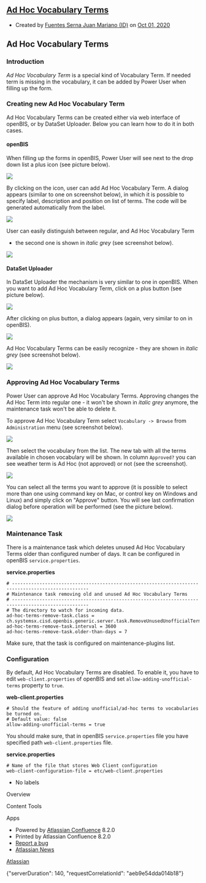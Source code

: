 [Ad Hoc Vocabulary Terms](/display/openBISDoc2010/Ad+Hoc+Vocabulary+Terms)
--------------------------------------------------------------------------

-   Created by [Fuentes Serna Juan Mariano
    (ID)](%20%20%20%20/display/~juanf%0A) on [Oct 01,
    2020](/pages/viewpreviousversions.action?pageId=53746007 "Show changes")

Ad Hoc Vocabulary Terms
-----------------------

### Introduction

*Ad Hoc Vocabulary Term* is a special kind of Vocabulary Term. If needed
term is missing in the vocabulary, it can be added by Power User when
filling up the form.

### Creating new Ad Hoc Vocabulary Term

Ad Hoc Vocabulary Terms can be created either via web interface of
openBIS, or by DataSet Uploader. Below you can learn how to do it in
both cases.

#### openBIS

When filling up the forms in openBIS, Power User will see next to the
drop down list a plus icon (see picture below).

![](/download/attachments/53746007/Screen%20shot%202011-06-21%20at%201.29.04%20PM.png?version=1&modificationDate=1601541479493&api=v2)

By clicking on the icon, user can add Ad Hoc Vocabulary Term. A dialog
appears (similar to one on screenshot below), in which it is possible to
specify label, description and position on list of terms. The code will
be generated automatically from the label.

![](/download/attachments/53746007/Screen%20shot%202011-06-21%20at%201.31.11%20PM.png?version=1&modificationDate=1601541479492&api=v2)

User can easily distinguish between regular, and Ad Hoc Vocabulary Term
- the second one is shown in *italic grey* (see screenshot below).

![](/download/attachments/53746007/Screen%20shot%202011-06-21%20at%201.31.53%20PM.png?version=1&modificationDate=1601541479490&api=v2)

#### DataSet Uploader

In DataSet Uploader the mechanism is very similar to one in openBIS.
When you want to add Ad Hoc Vocabulary Term, click on a plus button (see
picture below).

![](/download/attachments/53746007/Screen%20shot%202011-06-21%20at%203.45.58%20PM.png?version=1&modificationDate=1601541479488&api=v2)

After clicking on plus button, a dialog appears (again, very similar to
on in openBIS).

![](/download/attachments/53746007/Screen%20shot%202011-06-21%20at%203.48.46%20PM.png?version=1&modificationDate=1601541479485&api=v2)

Ad Hoc Vocabulary Terms can be easily recognize - they are shown in
*italic grey* (see screenshot below).

![](/download/attachments/53746007/Screen%20shot%202011-06-21%20at%203.50.02%20PM.png?version=1&modificationDate=1601541479483&api=v2)

### Approving Ad Hoc Vocabulary Terms

Power User can approve Ad Hoc Vocabulary Terms. Approving changes the Ad
Hoc Term into regular one - it won't be shown in *italic grey* anymore,
the maintenance task won't be able to delete it.

To approve Ad Hoc Vocabulary Term select `Vocabulary -> Browse` from
`Administration` menu (see screenshot below).

![](/download/attachments/53746007/Screen%20shot%202011-06-22%20at%208.50.50%20AM.png?version=1&modificationDate=1601541479480&api=v2)

Then select the vocabulary from the list. The new tab with all the terms
available in chosen vocabulary will be shown. In column `Approved?` you
can see weather term is Ad Hoc (not approved) or not (see the
screenshot).

![](/download/attachments/53746007/Screen%20shot%202011-06-22%20at%208.53.38%20AM.png?version=1&modificationDate=1601541479478&api=v2)

You can select all the terms you want to approve (it is possible to
select more than one using command key on Mac, or control key on Windows
and Linux) and simply click on "Approve" button. You will see last
confirmation dialog before operation will be performed (see the picture
below).

![](/download/attachments/53746007/Screen%20shot%202011-06-22%20at%208.54.04%20AM.png?version=1&modificationDate=1601541479475&api=v2)

### Maintenance Task

There is a maintenance task which deletes unused Ad Hoc Vocabulary Terms
older than configured number of days. It can be configured in openBIS
`service.properties`.

**service.properties**

    # --------------------------------------------------------------------------------------------------
    # Maintenance task removing old and unused Ad Hoc Vocabulary Terms
    # --------------------------------------------------------------------------------------------------
    # The directory to watch for incoming data.
    ad-hoc-terms-remove-task.class = ch.systemsx.cisd.openbis.generic.server.task.RemoveUnusedUnofficialTermsMaintenanceTask
    ad-hoc-terms-remove-task.interval = 3600
    ad-hoc-terms-remove-task.older-than-days = 7

Make sure, that the task is configured on maintenance-plugins list.

### Configuration

By default, Ad Hoc Vocabulary Terms are disabled. To enable it, you have
to edit `web-client.properties` of openBIS and set
`allow-adding-unofficial-terms` property to `true`.

**web-client.properties**

    # Should the feature of adding unofficial/ad-hoc terms to vocabularies be turned on.
    # Default value: false 
    allow-adding-unofficial-terms = true

You should make sure, that in openBIS `service.properties` file you have
specified path `web-client.properties` file.

**service.properties**

    # Name of the file that stores Web Client configuration
    web-client-configuration-file = etc/web-client.properties

-   No labels

Overview

Content Tools

Apps

-   Powered by [Atlassian
    Confluence](https://www.atlassian.com/software/confluence) 8.2.0
-   Printed by Atlassian Confluence 8.2.0
-   [Report a bug](https://support.atlassian.com/confluence-server/)
-   [Atlassian News](https://www.atlassian.com/company)

[Atlassian](https://www.atlassian.com/)

{"serverDuration": 140, "requestCorrelationId": "aeb9e54dda014b18"}
